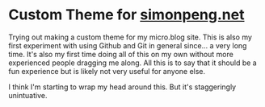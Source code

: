 # Custom Theme for [simonpeng.net](https://simonpeng.net)

Trying out making a custom theme for my micro.blog site. This is also my first experiment with using Github and Git in general since... a very long time. It's also my first time doing all of this on my own without more experienced people dragging me along. All this is to say that it should be a fun experience but is likely not very useful for anyone else.

I think I'm starting to wrap my head around this. But it's staggeringly unintuative.